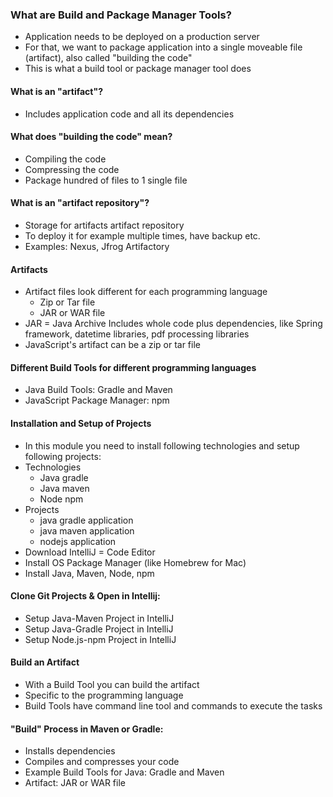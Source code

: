 ### What are Build and Package Manager Tools?
* Application needs to be deployed on a production server
* For that, we want to package application into a single moveable file (artifact), also called "building the code"
* This is what a build tool or package manager tool does

#### What is an "artifact"?
* Includes application code and all its dependencies

#### What does "building the code" mean?
* Compiling the code
* Compressing the code
* Package hundred of files to 1 single file

#### What is an "artifact repository"?
* Storage for artifacts
artifact repository
* To deploy it for example multiple times, have backup etc.
* Examples: Nexus, Jfrog Artifactory

#### Artifacts
* Artifact files look different for each programming language
    * Zip or Tar file
    * JAR or WAR file
* JAR = Java Archive Includes whole code plus dependencies, like Spring framework, datetime libraries, pdf processing libraries
* JavaScript's artifact can be a zip or tar file

#### Different Build Tools for different programming languages
* Java Build Tools: Gradle and Maven
* JavaScript Package Manager: npm

#### Installation and Setup of Projects
* In this module you need to install following technologies and setup following projects:
* Technologies
    * Java gradle
    * Java maven
    * Node npm
* Projects
    * java gradle application
    * java maven application
    * nodejs application
* Download IntelliJ = Code Editor
* Install OS Package Manager (like Homebrew for Mac)
* Install Java, Maven, Node, npm

#### Clone Git Projects & Open in Intellij:
* Setup Java-Maven Project in IntelliJ
* Setup Java-Gradle Project in IntelliJ
* Setup Node.js-npm Project in IntelliJ

#### Build an Artifact
* With a Build Tool you can build the artifact
* Specific to the programming language
* Build Tools have command line tool and commands to execute the tasks

#### "Build" Process in Maven or Gradle:
* Installs dependencies
* Compiles and compresses your code
* Example Build Tools for Java: Gradle and Maven
* Artifact: JAR or WAR file